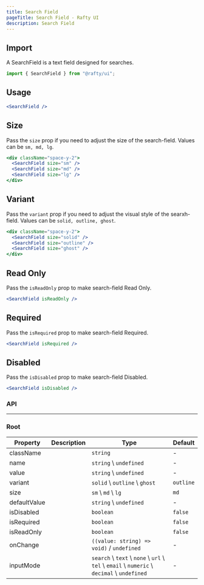 ```yaml
---
title: Search Field
pageTitle: Search Field - Rafty UI
description: Search Field
---
```


## Import

A SearchField is a text field designed for searches.

```jsx
import { SearchField } from "@rafty/ui";
```

## Usage

```jsx
<SearchField />
```

## Size

Pass the `size` prop if you need to adjust the size of the search-field. Values can be `sm, md, lg`.

```jsx
<div className="space-y-2">
  <SearchField size="sm" />
  <SearchField size="md" />
  <SearchField size="lg" />
</div>
```

## Variant

Pass the `variant` prop if you need to adjust the visual style of the searxh-field. Values can be `solid, outline, ghost`.

```jsx
<div className="space-y-2">
  <SearchField size="solid" />
  <SearchField size="outline" />
  <SearchField size="ghost" />
</div>
```

## Read Only

Pass the `isReadOnly` prop to make search-field Read Only.

```jsx
<SearchField isReadOnly />
```

## Required

Pass the `isRequired` prop to make search-field Required.

```jsx
<SearchField isRequired />
```

## Disabled

Pass the `isDisabled` prop to make search-field Disabled.

```jsx
<SearchField isDisabled />
```

### API

---

### Root

| Property     | Description | Type                                                                                       | Default   |
| ------------ | ----------- | ------------------------------------------------------------------------------------------ | --------- |
| className    |             | `string`                                                                                   | -         |
| name         |             | `string` \ `undefined `                                                                    | -         |
| value        |             | `string` \ `undefined `                                                                    | -         |
| variant      |             | `solid` \ `outline` \ `ghost`                                                              | `outline` |
| size         |             | `sm` \ `md` \ `lg`                                                                         | `md`      |
| defaultValue |             | `string` \ `undefined`                                                                     | -         |
| isDisabled   |             | `boolean`                                                                                  | `false`   |
| isRequired   |             | `boolean`                                                                                  | `false`   |
| isReadOnly   |             | `boolean`                                                                                  | `false`   |
| onChange     |             | `((value: string) => void)` / `undefined`                                                  | -         |
| inputMode    |             | `search` \ `text` \ `none` \ `url` \ `tel` \ `email` \ `numeric` \ `decimal` \ `undefined` | -         |
